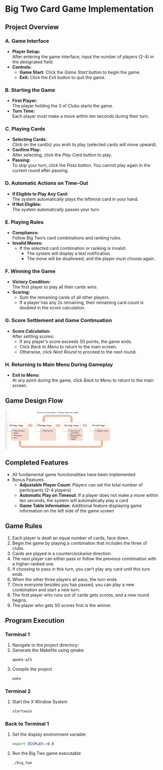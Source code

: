 # Big Two Card Game Implementation

## Project Overview

### A. Game Interface
- **Player Setup:**  
  After entering the game interface, input the number of players (2-4) in the designated field.
- **Controls:**
  - **Game Start:** Click the *Game Start* button to begin the game.
  - **Exit:** Click the *Exit* button to quit the game.

### B. Starting the Game
- **First Player:**  
  The player holding the 3 of Clubs starts the game.
- **Turn Time:**  
  Each player must make a move within ten seconds during their turn.

### C. Playing Cards
- **Selecting Cards:**  
  Click on the card(s) you wish to play (selected cards will move upward).
- **Confirm Play:**  
  After selecting, click the *Play Card* button to play.
- **Passing:**  
  To skip your turn, click the *Pass* button. You cannot play again in the current round after passing.

### D. Automatic Actions on Time-Out
- **If Eligible to Play Any Card:**  
  The system automatically plays the leftmost card in your hand.
- **If Not Eligible:**  
  The system automatically passes your turn.

### E. Playing Rules
- **Compliance:**  
  Follow Big Two’s card combinations and ranking rules.
- **Invalid Moves:**  
  - If the selected card combination or ranking is invalid:
    - The system will display a text notification.
    - The move will be disallowed, and the player must choose again.

### F. Winning the Game
- **Victory Condition:**  
  The first player to play all their cards wins.
- **Scoring:**
  - Sum the remaining cards of all other players.
  - If a player has any 2s remaining, their remaining card count is doubled in the score calculation.

### G. Score Settlement and Game Continuation
- **Score Calculation:**  
  After settling scores:
  - If any player's score exceeds 50 points, the game ends.
  - Click *Back to Menu* to return to the main screen.
  - Otherwise, click *Next Round* to proceed to the next round.

### H. Returning to Main Menu During Gameplay
- **Exit to Menu:**  
  At any point during the game, click *Back to Menu* to return to the main screen.

## Game Design Flow
<img src="bigtwo.png" alt="bigtwo" width="70%">

## Completed Features
- All fundamental game functionalities have been implemented
- Bonus Features
  - **Adjustable Player Count**: Players can set the total number of participants (2-4 players)
  - **Automatic Play on Timeout**: If a player does not make a move within ten seconds, the system will automatically play a card
  - **Game Table Information**: Additional feature displaying game information on the left side of the game screen
## Game Rules

1. Each player is dealt an equal number of cards, face down.
2. Begin the game by playing a combination that includes the three of clubs.
3. Cards are played in a counterclockwise direction.
4. The next player can either pass or follow the previous combination with a higher-ranked one.
5. If choosing to pass in this turn, you can’t play any card until this turn ends.
6. When the other three players all pass, the turn ends.
7. Once everyone besides you has passed, you can play a new combination and start a new turn.
8. The first player who runs out of cards gets scores, and a new round begins.
9. The player who gets 50 scores first is the winner.

## Program Execution


### Terminal 1
1. Navigate to the project directory:
2. Generate the Makefile using qmake
   ```bash
   qmake-qt5
3. Compile the project
    ```bash
   make
### Terminal 2 
1. Start the X Window System
    ```bash
   startxwin
### Back to Terminal 1
1. Set the display environment variable
   ```bash
   export DISPLAY=:0.0
2. Run the Big Two game executable
   ```bash
   ./big_two
